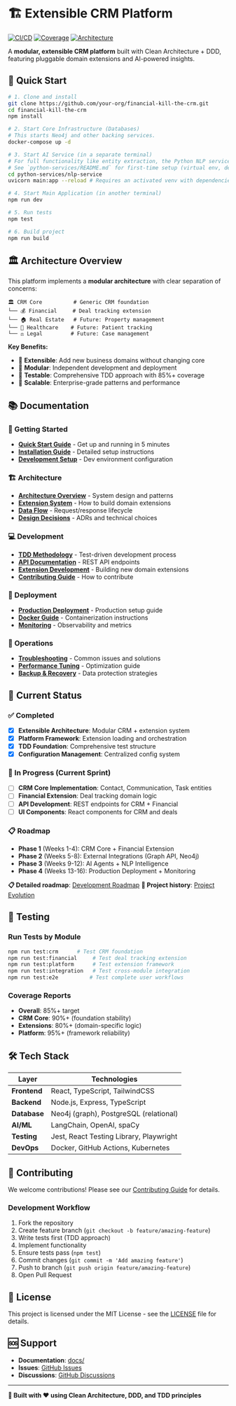 # 🏗️ Extensible CRM Platform

[![CI/CD](https://github.com/your-org/financial-kill-the-crm/workflows/test/badge.svg)](https://github.com/your-org/financial-kill-the-crm/actions)
[![Coverage](https://img.shields.io/badge/coverage-85%25-green.svg)](./docs/testing/coverage-report.md)
[![Architecture](https://img.shields.io/badge/architecture-clean-brightgreen.svg)](./docs/architecture/overview.md)

A **modular, extensible CRM platform** built with Clean Architecture + DDD, featuring pluggable domain extensions and AI-powered insights.

## 🚀 Quick Start

```bash
# 1. Clone and install
git clone https://github.com/your-org/financial-kill-the-crm.git
cd financial-kill-the-crm
npm install

# 2. Start Core Infrastructure (Databases)
# This starts Neo4j and other backing services.
docker-compose up -d

# 3. Start AI Service (in a separate terminal)
# For full functionality like entity extraction, the Python NLP service must be running.
# See `python-services/README.md` for first-time setup (virtual env, dependencies).
cd python-services/nlp-service
uvicorn main:app --reload # Requires an activated venv with dependencies installed

# 4. Start Main Application (in another terminal)
npm run dev

# 5. Run tests
npm test

# 6. Build project
npm run build
```

## 🏛️ Architecture Overview

This platform implements a **modular architecture** with clear separation of concerns:

```
🏛️ CRM Core          # Generic CRM foundation
└── 💰 Financial     # Deal tracking extension
└── 🏠 Real Estate   # Future: Property management  
└── 🏥 Healthcare    # Future: Patient tracking
└── ⚖️ Legal         # Future: Case management
```

**Key Benefits:**
- 🔧 **Extensible**: Add new business domains without changing core
- 🎯 **Modular**: Independent development and deployment
- 🧪 **Testable**: Comprehensive TDD approach with 85%+ coverage
- 🚀 **Scalable**: Enterprise-grade patterns and performance

## 📚 Documentation

### 🎯 Getting Started
- [**Quick Start Guide**](docs/getting-started/README.md) - Get up and running in 5 minutes
- [**Installation Guide**](docs/getting-started/installation.md) - Detailed setup instructions
- [**Development Setup**](docs/getting-started/development.md) - Dev environment configuration

### 🏗️ Architecture  
- [**Architecture Overview**](docs/architecture/overview.md) - System design and patterns
- [**Extension System**](docs/architecture/extensions.md) - How to build domain extensions
- [**Data Flow**](docs/architecture/data-flow.md) - Request/response lifecycle
- [**Design Decisions**](docs/architecture/decisions.md) - ADRs and technical choices

### 💻 Development
- [**TDD Methodology**](docs/development/tdd-approach.md) - Test-driven development process
- [**API Documentation**](docs/development/api-reference.md) - REST API endpoints
- [**Extension Development**](docs/development/extension-guide.md) - Building new domain extensions
- [**Contributing Guide**](docs/development/contributing.md) - How to contribute

### 🚀 Deployment
- [**Production Deployment**](docs/deployment/production.md) - Production setup guide
- [**Docker Guide**](docs/deployment/docker.md) - Containerization instructions
- [**Monitoring**](docs/deployment/monitoring.md) - Observability and metrics

### 🔧 Operations
- [**Troubleshooting**](docs/operations/troubleshooting.md) - Common issues and solutions
- [**Performance Tuning**](docs/operations/performance.md) - Optimization guide
- [**Backup & Recovery**](docs/operations/backup.md) - Data protection strategies

## 🎯 Current Status

### ✅ Completed
- [x] **Extensible Architecture**: Modular CRM + extension system
- [x] **Platform Framework**: Extension loading and orchestration  
- [x] **TDD Foundation**: Comprehensive test structure
- [x] **Configuration Management**: Centralized config system

### 🔄 In Progress (Current Sprint)
- [ ] **CRM Core Implementation**: Contact, Communication, Task entities
- [ ] **Financial Extension**: Deal tracking domain logic
- [ ] **API Development**: REST endpoints for CRM + Financial
- [ ] **UI Components**: React components for CRM and deals

### 📋 Roadmap
- **Phase 1** (Weeks 1-4): CRM Core + Financial Extension
- **Phase 2** (Weeks 5-8): External Integrations (Graph API, Neo4j)
- **Phase 3** (Weeks 9-12): AI Agents + NLP Intelligence
- **Phase 4** (Weeks 13-16): Production Deployment + Monitoring

**📋 Detailed roadmap**: [Development Roadmap](docs/development/roadmap.md)
**📜 Project history**: [Project Evolution](docs/project-history.md)

## 🧪 Testing

### Run Tests by Module
```bash
npm run test:crm      # Test CRM foundation
npm run test:financial     # Test deal tracking extension
npm run test:platform      # Test extension framework
npm run test:integration   # Test cross-module integration
npm run test:e2e          # Test complete user workflows
```

### Coverage Reports
- **Overall**: 85%+ target
- **CRM Core**: 90%+ (foundation stability)
- **Extensions**: 80%+ (domain-specific logic)
- **Platform**: 95%+ (framework reliability)

## 🛠️ Tech Stack

| Layer | Technologies |
|-------|-------------|
| **Frontend** | React, TypeScript, TailwindCSS |
| **Backend** | Node.js, Express, TypeScript |
| **Database** | Neo4j (graph), PostgreSQL (relational) |
| **AI/ML** | LangChain, OpenAI, spaCy |
| **Testing** | Jest, React Testing Library, Playwright |
| **DevOps** | Docker, GitHub Actions, Kubernetes |

## 🤝 Contributing

We welcome contributions! Please see our [Contributing Guide](docs/development/contributing.md) for details.

### Development Workflow
1. Fork the repository
2. Create feature branch (`git checkout -b feature/amazing-feature`)
3. Write tests first (TDD approach)
4. Implement functionality
5. Ensure tests pass (`npm test`)
6. Commit changes (`git commit -m 'Add amazing feature'`)
7. Push to branch (`git push origin feature/amazing-feature`)
8. Open Pull Request

## 📄 License

This project is licensed under the MIT License - see the [LICENSE](LICENSE) file for details.

## 🆘 Support

- **Documentation**: [docs/](docs/)
- **Issues**: [GitHub Issues](https://github.com/your-org/financial-kill-the-crm/issues)
- **Discussions**: [GitHub Discussions](https://github.com/your-org/financial-kill-the-crm/discussions)

---

**🎯 Built with ❤️ using Clean Architecture, DDD, and TDD principles** 